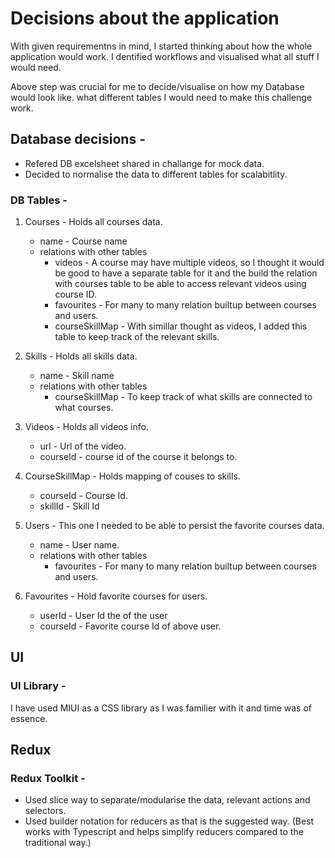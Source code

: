 # Decisions about the application

With given requirementns in mind, I started thinking about how the whole application would work. I dentified workflows and visualised what all stuff I would need.

Above step was crucial for me to decide/visualise on how my Database would look like. what different tables I would need to make this challenge work.

## Database decisions -

- Refered DB excelsheet shared in challange for mock data.
- Decided to normalise the data to different tables for scalabitlity.

### DB Tables -

1. Courses - Holds all courses data.

   - name - Course name
   - relations with other tables
     - videos - A course may have multiple videos, so I thought it would be good to have a separate table for it and the build the relation with courses table to be able to access relevant videos using course ID.
     - favourites - For many to many relation builtup between courses and users.
     - courseSkillMap - With simillar thought as videos, I added this table to keep track of the relevant skills.

2. Skills - Holds all skills data.

   - name - Skill name
   - relations with other tables
     - courseSkillMap - To keep track of what skills are connected to what courses.

3. Videos - Holds all videos info.

   - url - Url of the video.
   - courseId - course id of the course it belongs to.

4. CourseSkillMap - Holds mapping of couses to skills.

   - courseId - Course Id.
   - skillId - Skill Id

5. Users - This one I needed to be able to persist the favorite courses data.

   - name - User name.
   - relations with other tables
     - favourites - For many to many relation builtup between courses and users.

6. Favourites - Hold favorite courses for users.
   - userId - User Id the of the user
   - courseId - Favorite course Id of above user.

## UI

### UI Library -

I have used MIUI as a CSS library as I was familier with it and time was of essence.

## Redux

### Redux Toolkit -

- Used slice way to separate/modularise the data, relevant actions and selectors.
- Used builder notation for reducers as that is the suggested way. (Best works with Typescript and helps simplify reducers compared to the traditional way.)
